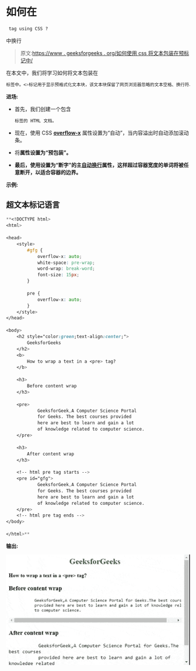 # 如何在

```css
 tag using CSS ?
```

中换行

> 原文:[https://www . geeksforgeeks . org/如何使用 css 将文本包装在预标记中/](https://www.geeksforgeeks.org/how-to-wrap-a-text-in-a-pre-tag-using-css/)

在本文中，我们将学习如何将文本包装在

```css
标签中。<>标记用于显示预格式化文本块，该文本块保留了网页浏览器忽略的文本空格、换行符、制表符和其他格式化字符。默认情况下、<pre>标签不支持< pre >标签。在以规定的方式呈现大文本的情况下，网络浏览器会显示一个水平滚动条。用户正面临着一部分一部分阅读整行的问题。
```

**进场:**

*   首先，我们创建一个包含

    ```css
    标签的 HTML 文档。
    ```

*   现在，使用 CSS [**overflow-x**](https://www.geeksforgeeks.org/css-overflow-x-property/) 属性设置为“自动”，当内容溢出时自动添加滚动条。
*   将[](https://www.geeksforgeeks.org/css-white-space-property/)****属性设置为“预包装”。****
*   ****最后，使用设置为“断字”的主[自动换行](https://www.geeksforgeeks.org/css-word-wrap-property/)属性，这样超过容器宽度的单词将被任意断开，以适合容器的边界。****

******示例:******

## ****超文本标记语言****

```css
**<!DOCTYPE html>
<html>

<head>
    <style>
        #gfg {
            overflow-x: auto;
            white-space: pre-wrap;
            word-wrap: break-word;
            font-size: 15px;
        }

        pre {
            overflow-x: auto;
        }
    </style>
</head>

<body>
    <h2 style="color:green;text-align:center;">
        GeeksforGeeks
    </h2>
    <b>
        How to wrap a text in a <pre> tag?
    </b>

    <h3>
        Before content wrap
    </h3>

    <pre>
            GeeksforGeek,A Computer Science Portal 
            for Geeks. The best courses provided 
            here are best to learn and gain a lot 
            of knowledge related to computer science.
    </pre>

    <h3>
        After content wrap
    </h3>

    <!-- html pre tag starts -->
    <pre id="gfg">
            GeeksforGeek,A Computer Science Portal 
            for Geeks. The best courses provided 
            here are best to learn and gain a lot 
            of knowledge related to computer science.
    </pre>
    <!-- html pre tag ends -->
</body>

</html>**
```

******输出:******

****![](img/7de9913dcb3f8a8ad5768e6c5dd8c925.png)****